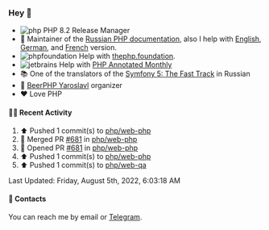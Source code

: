 ### Hey 👋

- ![php](https://user-images.githubusercontent.com/4685504/174548850-037dfd35-3b33-4154-9c50-95efd45ba66a.png) PHP 8.2 Release Manager
- 📖 Maintainer of the [Russian PHP documentation](https://github.com/php/doc-ru), also I help with [English](https://github.com/php/doc-en), [German](https://github.com/php/doc-de), and [French](https://github.com/php/doc-fr) version.
- ![phpfoundation](https://user-images.githubusercontent.com/4685504/174548733-72f62c18-f57e-47a6-8201-cb3d87e06b98.png) Help with [thephp.foundation](https://github.com/ThePHPF/thephp.foundation).
- ![jetbrains](https://user-images.githubusercontent.com/4685504/174548471-693a0e41-4db3-4251-a452-71518bfc5359.png) Help with [PHP Annotated Monthly](https://blog.jetbrains.com/phpstorm/tag/php-annotated-monthly/)
- 📚 One of the translators of
  the [Symfony 5: The Fast Track](https://symfony.com/doc/current/the-fast-track/ru/index.html)
  in Russian
- 🍻 [BeerPHP Yaroslavl](https://github.com/beerphp/yaroslavl) organizer
- ❤️ Love PHP

#### 👨‍💻 Recent Activity

<!--RECENT_ACTIVITY:start-->
1. ⬆️ Pushed 1 commit(s) to [php/web-php](https://github.com/php/web-php)
2. 🎉 Merged PR [#681](https://github.com/php/web-php/pull/681) in [php/web-php](https://github.com/php/web-php)
3. 💪 Opened PR [#681](https://github.com/php/web-php/pull/681) in [php/web-php](https://github.com/php/web-php)
4. ⬆️ Pushed 1 commit(s) to [php/web-php](https://github.com/php/web-php)
5. ⬆️ Pushed 1 commit(s) to [php/web-qa](https://github.com/php/web-qa)
<!--RECENT_ACTIVITY:end-->

<!--RECENT_ACTIVITY:last_update-->
Last Updated: Friday, August 5th, 2022, 6:03:18 AM
<!--RECENT_ACTIVITY:last_update_end-->

#### 💌 Contacts

You can reach me by email or [Telegram](https://t.me/saundefined).
